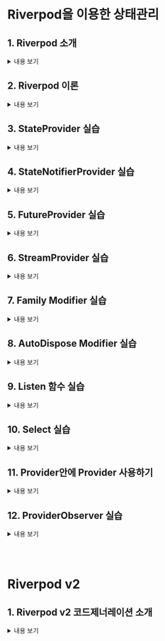 # Riverpod을 이용한 상태관리

## 1. Riverpod 소개
<details>
<summary> 내용 보기</summary>
<br>

- main.dart 의 runApp 부분을 ProviderScope 로 감싸준다.
    ```
        void main(){
            runApp(const ProviderScope(
                    child: MyApp()
                )
            )
        }
    ```
- 관리할 상태를 StateProvider 를 통해서 만든다.

    ```
        final numberProvider = StateProvider<int>((ref) => 0);            
    ```
- 상태를 사용하고 싶은 위젯을 ConsumerWidget 으로 바꿔준다.

    ```
       class StateProviderScreen extends ConsumerWidget {} 
    ```
- ConsumerWidget 은 WidgetRef 를 사용해야 한다.

    ```
       Widget build(BuildContext context, WidgetRef ref) {} 
    ```
- 상태를 확인 및 변경하기 위해 ref 의 메서드를 사용한다.

    ```
        ref.watch(numberProvider);
        ref.read(numberProvider.notifier).update((state) => state + 1);
    ```
</details>

## 2. Riverpod 이론
<details>
<summary> 내용 보기</summary>
<br>

- 다양한 타입을 리턴하는 provider 들이 존재한다.
    ```
        - Provider
        - StateProvider
        - StateNotifierProvider
        - FutureProvider
        - StreamProvider        
    ```
- 각각 다른 타입을 반환해주고 사용 목적이 다르다.
- 모든 Provider 는 글로벌 하게 선언되므로 어디서 선언하든 사용할수 있다.
- ref.watch 는 반환값의 업데이트가 있을때 지속적으로 build 함수를 다시 실행해준다.
- ref.watch 는 필수적으로 UI 관련 코드에만 사용한다.
- ref.read 는 실행되는 순간 단 한번만 provider 값을 가져온다.
- ref.read 는 onPressed 콜백처럼 특정 액션 뒤에 실행되는 함수 내부에서 사용된다.
</details>

## 3. StateProvider 실습
<details>
<summary> 내용 보기</summary>
<br>

- update 시키는 방법 외에 state 자체에 state 값을 변경해서 할당시켜줄수 있다.

    ```
        ref.read(numberProvider.notifier).state = ref.read(numberProvider.notifier).state - 1;
    ```
</details>

## 4. StateNotifierProvider 실습
<details>
<summary> 내용 보기</summary>
<br>

- 가장 많이 사용되는 형태의 Provider
- StateNotifierProvider 는 class 로 선언해야 한다.
- StateNotifier 을 꼭 상속받아야 한다.
- StateNotifier 의 제네릭에는 상태 관리할 타입이 어떤타입인지 지정해줘야한다.
- 생성자의 super 값 에는 state 를 처음에 어떻게 초기화 할지 넣어줘야한다. ( 제네릭의 타입과 일치해야함 )
- 즉, 다른 Provider 와는 다르게 super 안에서 state 를 초기화 한다.

    ```
        class ShoppingListNotifier extends StateNotifier<List<ShoppingItemModel>> {
            ShoppingListNotifier()
            : super(
                    [
                        ShoppingItemModel(
                            name: '김치',
                            quantity: 3,
                            hasBought: false,
                            isSpicy: true,
                        ),
                        ShoppingItemModel(
                            name: '라면',
                            quantity: 5,
                            hasBought: false,
                            isSpicy: true,
                        ),
                        ShoppingItemModel(
                            name: '삼겹살',
                            quantity: 8,
                            hasBought: false,
                            isSpicy: false,
                        ),
                        ShoppingItemModel(
                            name: '수박',
                            quantity: 2,
                            hasBought: false,
                            isSpicy: false,
                        ),
                        ShoppingItemModel(
                            name: '카스테라',
                            quantity: 1,
                            hasBought: false,
                            isSpicy: false,
                        )
                    ],
                );
        }
    ```
- StateNotifierProvider 내부에서 state 를 사용하면 초기화 된 state 를 사용할수 있다. ( extends StateNotifier 에서 제공하는 값 )

    ```
        void toggleHasBought({required String name}) {
            state = state
                .map((e) => e.name == name
                    ? ShoppingItemModel(
                        name: e.name,
                        quantity: e.quantity,
                        hasBought: !e.hasBought,
                        isSpicy: e.isSpicy)
                    : e)
                .toList();
        }
    ```
- 이 StateNotifier 를 Provider 로 제공할땐 아래와 같이 사용한다.
- StateNotifierProvider 의 첫번째 제네릭엔 내가 만든 StateNotifier 를 넣는다.
- StateNotifierProvider 의 두번째 제네릭엔 state 의 타입을 넣는다.
- 그리고 StateNotifier 를 return 한다.

    ```
        final shoppingListProvider =
            StateNotifierProvider<ShoppingListNotifier, List<ShoppingItemModel>>(
                (ref) => ShoppingListNotifier()
            );
    ```
- 사용법은 다른 Provider 들과 같다.

    ```
        ref.read()
        ref.watch()
    ```
- ref.read(somthing.notifier) 은 인스턴스와 같다.

    ```
        // 클래스 내부 메서드 사용 가능

        ref.read(shoppingListProvider.notifier).toggleHasBought(name: e.name);
    ```
</details>

## 5. FutureProvider 실습
<details>
<summary> 내용 보기</summary>
<br>

- 일반 Provider 와 같은 방식으로 만들수 있다.

    ```
        final multiplesFutureProvider = FutureProvider<List<int>>(
            (ref) async {
                await Future.delayed(
                const Duration(seconds: 2),
                );

                return [1, 2, 3, 4, 5];
            },
        );
    ```
- FutureProvider 의 return 타입은 AsyncValue 이기 때문에 when() 메서드를 사용할수 있다.
- when() 메서드는 data, error, loading 으로 나뉘어져 AsyncValue 의 상태에 따라 화면에 렌더링 할것들을 설정할수 있다.

    ```
        state.when(
            data: (data) {
                return Text(data.toString());
            },
            error: (error, stack) => Text(error.toString()),
            loading: () => const Center(
                child: CircularProgressIndicator(),
            ),
        )
    ```
</details>

## 6. StreamProvider 실습
<details>
<summary> 내용 보기</summary>
<br>

- FutureProvider 와 같은 방식으로 만들수 있다. ( 대부분의 provider 는 state 를 return 해주는 형식이다. )

    ```
        final multipleStreamProvider = StreamProvider<List<int>>((ref) async* {
            for (int i = 0; i < 10; i++) {
                await Future.delayed(const Duration(seconds: 2));

                yield List.generate(3, (index) => index * i);
            }
        });
    ```
- StreamProvider 의 return 타입은 AsyncValue 이기 때문에 when() 메서드를 사용할수 있다.
- when() 메서드는 data, error, loading 으로 나뉘어져 AsyncValue 의 상태에 따라 화면에 렌더링 할것들을 설정할수 있다.
    ```
        state.when(
          data: (data) => Text(data.toString()),
          error: (err, stack) => Text(err.toString()),
          loading: () => const CircularProgressIndicator(),
        ),
    ```
</details>

## 7. Family Modifier 실습
<details>
<summary> 내용 보기</summary>
<br>

- Modifier 에는 family 와 autoDispose 2종류가 있다.
- Provider 뒤에 붙여서 사용할수 있다.
- 주로 Provider 로직 안에 다른 인자를 추가하여 state 를 수정할때 modifier 를 사용한다.
- Provider 의 타입 뒤에 추가하려는 인자의 타입과 data 인자를 추가하여 사용한다.

    ```
        final familyModifierProvider = FutureProvider.family<List<int>, int>(
            (ref, data) async {
                await Future.delayed(
                const Duration(seconds: 2),
                );

                return [1, 2, 3, 4, 5];
            },
        );
    ```
</details>

## 8. AutoDispose Modifier 실습
<details>
<summary> 내용 보기</summary>
<br>

- autoDispose 는 자동으로 캐시를 삭제하고 싶을때 사용한다.

</details>

## 9. Listen 함수 실습
<details>
<summary> 내용 보기</summary>
<br>

- stateful 위젯에서 provider 를 사용하려는 경우 ConsumerStatefulWidget, ConsumerState 로 변경해주면 된다.

    ```
        class ListenProviderScreen extends ConsumerStatefulWidget {}
        class _ListenProviderScreenState extends ConsumerState<ListenProviderScreen> {}
    ```
- ConsumerState 는 두번째 인자로 WidgetRef 를 받지 않아도 this.ref 로 글로벌 하게 사용할수 있다.
- controller 에서 vsync 를 사용할때는 with TickerProviderStateMixin 후 this 를 전달한다.

    ```
        class _ListenProviderScreenState extends ConsumerState<ListenProviderScreen> with TickerProviderStateMixin {
            late final TabController _tabController;

            @override
            void initState() {
                super.initState();

                _tabController = TabController(length: 10, vsync: this);
            }
        }
    ```
- listen 함수는 state 의 변경 전 값 (previous) 와 변경 후 값 (next) 를 알수 있다.
- listen 함수의 제네릭은 previous 와 next 의 타입을 정해주면 된다.

    ```
        ref.listen<int>(listenProvider, (previous, next) {});
    ```
- state 값을 update 해주는 이벤트를 추가하고 listen 함수 바디부분에서 animatedTo(next) 로 화면 전환을 구현하였다.

    ```
        ref.listen<int>(listenProvider, (previous, next) {
            if(previouse != next) animatedTo(next);
        });

        onPressed(){
            ref.read(listenProvider.notifier).update((state) => state != 10 ? state + 1 : 10);
        }
    ```
- listen 함수는 dispose 를 하지 않아도 되도록 설계되어 있다.
- initState 내부에선 watch 를 사용할수 없고, 단발적인 메서드들만 사용해야한다.

    ```
        void initState() {
            super.initState();

            _tabController = TabController(
                length: 10,
                vsync: this,
                initialIndex: ref.read(listenProvider),
            );
        }
    ```
</details>

## 10. Select 실습
<details>
<summary> 내용 보기</summary>
<br>

- ShoppingItemModel 에 copyWith 함수를 추가해서 필요한 필드만 변경할수 있도록 한다.
- ref.watch 를 하고있으면 필드가 변경될때 다시 빌드된다.
- select 는 보통 최적화 하기 위해 사용한다.
- select 한 value 가 변경될때만 빌드가 된다.

</details>

## 11. Provider안에 Provider 사용하기
<details>
<summary> 내용 보기</summary>
<br>

- Provider 안에 기존에 만들어둔 Provider 를 선언할수 있다. 주로 watch 를 많이 사용한다.

    ```
        final filteredShoppingListProvider = Provider(
          (ref) => ref.watch(shoppingListProvider),
        );
    ```
- 위와 같이 부모 자식 관계의 Provider 에서 자식 Provider 로 접근하여 state 를 변경하더라도, 부모 Provider 를 watch 하고있는 위젯이 다시 build 된다.

    ```
        // 부모 Provider watch        
       final state = ref.watch(filteredShoppingListProvider);   

        
        // 자식 Provider 를 변경하는 event
       onChanged: (value) {
            ref
                .read(shoppingListProvider.notifier)
                .toggleHasBought(name: e.name);
        }, 
    ```
- appBar 의 actions 속성에 PopupMenuItem() 을 추가하면 오른쪽 상단에 팝업 관련 UI 를 추가할수 있다

    ```
       actions: [
        PopupMenuButton<FilterState>(
          itemBuilder: (_) => FilterState.values
              .map(
                (e) => PopupMenuItem(
                  value: e,
                  child: Text(e.name),
                ),
              )
              .toList(),
          onSelected: (value) {
            ref.read(filterProvider.notifier).update((state) => value);
          },
        ),
      ], 
    ```
- Provider 속에서 여러가지 Provider 를 watch 하면서 로직을 구현할수 있다.

    ```
        final filteredShoppingListProvider = Provider<List<ShoppingItemModel>>(
            (ref) {
                final filterState = ref.watch(filterProvider);
                final shoppingListState = ref.watch(shoppingListProvider);

                if (filterState == FilterState.all) {
                return shoppingListState;
                }

                return shoppingListState
                    .where((element) => filterState == FilterState.spicy
                        ? element.isSpicy
                        : !element.isSpicy)
                    .toList();
            },
        );
    ```
</details>

## 12. ProviderObserver 실습
<details>
<summary> 내용 보기</summary>
<br>

- ProviderObserver 는 Provider 를 관찰하는 역할을 한다.
- 주로 logger 로 많이 사용한다.


</details>

<br><br>

# Riverpod v2

## 1. Riverpod v2 코드제너레이션 소개
<details>
<summary> 내용 보기</summary>
<br>

- CodeGeneration 을 사용하려면 part '~.g.dart' 를 선언해주어야 한다.

    ```
        part 'code_generation_provider.g.dart';
    ```
- @riverpod 어노테이션을 사용해서 provider 를 만들수 있다.
- 첫번째 인자값은 무조건 ref 가 들어가는데 타입은 선언한 함수명 앞글자를 대문자로 바꿔주면 된다.

    ```
        @riverpod
        String gState(GstateREf ref) {
            return 'Hello Code Generation';
        }
    ```
- .g.dart 파일을 확인해보면 gState 뒤에 자동으로 Provider 이 붙어서 Provider 가 생성된걸 확인할수 있다.
</details>